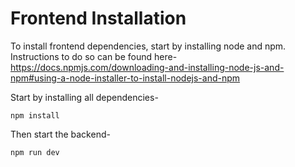 # Frontend Installation

To install frontend dependencies, start by installing node and npm. Instructions to do so can be found here- https://docs.npmjs.com/downloading-and-installing-node-js-and-npm#using-a-node-installer-to-install-nodejs-and-npm

Start by installing all dependencies-
```none
npm install
```

Then start the backend-
```none
npm run dev
```